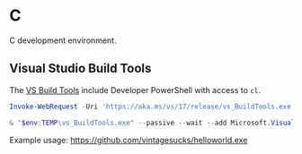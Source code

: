 # C

C development environment.

## Visual Studio Build Tools

The [VS Build Tools](https://visualstudio.microsoft.com/downloads/?q=build+tools) include Developer PowerShell with access to `cl`.

```ps1
Invoke-WebRequest -Uri 'https://aka.ms/vs/17/release/vs_BuildTools.exe' -OutFile "$env:TEMP\vs_BuildTools.exe"
```

```ps1
& "$env:TEMP\vs_BuildTools.exe" --passive --wait --add Microsoft.VisualStudio.Workload.VCTools --includeRecommended --remove Microsoft.VisualStudio.Component.VC.CMake.Project	
```

Example usage: https://github.com/vintagesucks/helloworld.exe
